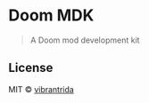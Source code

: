 # Doom MDK

> A Doom mod development kit

## License

MIT © [vibrantrida](https://twitter.com/vibrantrida)
